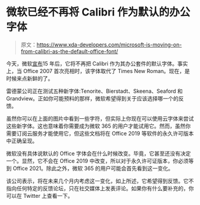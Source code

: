 # 微软已经不再将 Calibri 作为默认的办公字体

> 原文：<https://www.xda-developers.com/microsoft-is-moving-on-from-calibri-as-the-default-office-font/>

今天，微软[宣布](https://www.microsoft.com/en-us/microsoft-365/blog/2021/04/28/beyond-calibri-finding-microsofts-next-default-font/)15 年后，它将不再把 Calibri 作为其办公套件的默认字体。事实上，当 Office 2007 首次亮相时，该字体取代了 Times New Roman。现在，是时候来点新鲜的了。

雷德蒙公司正在测试五种新字体:Tenorite、Bierstadt、Skeena、Seaford 和 Grandview。正如你可能预料的那样，微软希望得到关于应该选择哪一个的反馈。

虽然你可以在上面的图片中看到一些字符，但实际上你现在可以使用云字体来尝试这些新字体。这也意味着你需要成为微软 365 的用户才能试用它。然而，虽然你需要订阅云服务才能使用它，但这些文档将在 Office 2019 等软件的永久许可版本中正确呈现。

微软没有具体说默认的 Office 字体会在什么时候改变。毕竟，它甚至还没有决定一个。显然，它不会在 Office 2019 中改变，所以对于永久许可证版本，你必须等到 Office 2021。除此之外，微软 365 的用户可能会首先看到这一变化。

该公司表示，将在未来几个月内考虑这一变化，如上所述，它希望得到反馈。它不指向任何特定的反馈论坛，只在社交媒体上发表评论。如果你有什么要补充的，你可以在 Twitter 上查看一下。